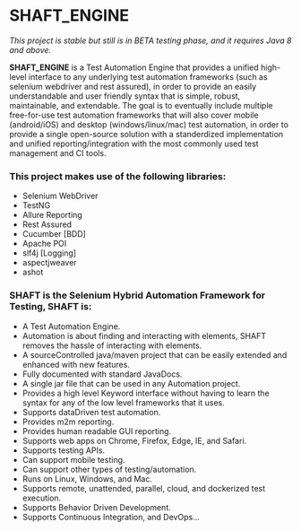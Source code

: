 # SHAFT_ENGINE

*This project is stable but still is in BETA testing phase, and it requires Java 8 and above.*

**SHAFT_ENGINE** is a Test Automation Engine that provides a unified high-level interface to any underlying test automation frameworks (such as selenium webdriver and rest assured), in order to provide an easily understandable and user friendly syntax that is simple, robust, maintainable, and extendable. The goal is to eventually include multiple free-for-use test automation frameworks that will also cover mobile (android/iOS) and desktop (windows/linux/mac) test automation, in order to provide a single open-source solution with a standerdized implementation and unified reporting/integration with the most commonly used test management and CI tools.

### This project makes use of the following libraries:
- Selenium WebDriver
- TestNG
- Allure Reporting
- Rest Assured
- Cucumber [BDD]
- Apache POI
- slf4j [Logging]
- aspectjweaver
- ashot

### SHAFT is the Selenium Hybrid Automation Framework for Testing, SHAFT is:
- A Test Automation Engine.
- Automation is about finding and interacting with elements, SHAFT removes the hassle of interacting with elements.
- A sourceControlled java/maven project that can be easily extended and enhanced with new features.
- Fully documented with standard JavaDocs.
- A single jar file that can be used in any Automation project.
- Provides a high level Keyword interface without having to learn the syntax for any of the low level frameworks that it uses.
- Supports dataDriven test automation.
- Provides m2m reporting.
- Provides human readable GUI reporting.
- Supports web apps on Chrome, Firefox, Edge, IE, and Safari.
- Supports testing APIs.
- Can support mobile testing.
- Can support other types of testing/automation.
- Runs on Linux, Windows, and Mac.
- Supports remote, unattended, parallel, cloud, and dockerized test execution.
- Supports Behavior Driven Development.
- Supports Continuous Integration, and DevOps...
